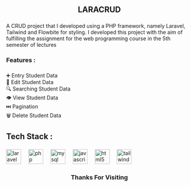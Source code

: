 <h2 align="center">LARACRUD</h2>

###

<p align="left">A CRUD project that I developed using a PHP framework, namely Laravel, Tailwind and Flowbite for styling. I developed this project with the aim of fulfilling the assignment for the web programming course in the 5th semester of lectures</p>

###

<h3 align="left">Features :</h3>

###

<p align="left">➕ Entry Student Data<br>📝 Edit Student Data<br>🔍 Searching Student Data<br>👁️ View Student Data<br>⏭️ Pagination<br>🗑️ Delete Student Data</p>

###

<h2 align="left">Tech Stack :</h2>

###

<div align="left">
  <img src="https://cdn.jsdelivr.net/gh/devicons/devicon/icons/laravel/laravel-original.svg" height="40" alt="laravel logo"  />
  <img width="12" />
  <img src="https://cdn.jsdelivr.net/gh/devicons/devicon/icons/php/php-original.svg" height="40" alt="php logo"  />
  <img width="12" />
  <img src="https://cdn.jsdelivr.net/gh/devicons/devicon/icons/mysql/mysql-original.svg" height="40" alt="mysql logo"  />
  <img width="12" />
  <img src="https://cdn.jsdelivr.net/gh/devicons/devicon/icons/javascript/javascript-original.svg" height="40" alt="javascript logo"  />
  <img width="12" />
  <img src="https://cdn.jsdelivr.net/gh/devicons/devicon/icons/html5/html5-original.svg" height="40" alt="html5 logo"  />
  <img width="12" />
  <img src="https://cdn.jsdelivr.net/gh/devicons/devicon/icons/tailwindcss/tailwindcss-original-wordmark.svg" height="40" alt="tailwindcss logo"  />
</div>

###

<h3 align="center">Thanks For Visiting</h3>

###
